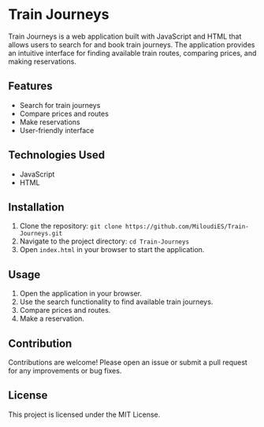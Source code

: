 # Train Journeys

Train Journeys is a web application built with JavaScript and HTML that allows users to search for and book train journeys. The application provides an intuitive interface for finding available train routes, comparing prices, and making reservations.

## Features
- Search for train journeys
- Compare prices and routes
- Make reservations
- User-friendly interface

## Technologies Used
- JavaScript
- HTML

## Installation
1. Clone the repository: `git clone https://github.com/MiloudiES/Train-Journeys.git`
2. Navigate to the project directory: `cd Train-Journeys`
3. Open `index.html` in your browser to start the application.

## Usage
1. Open the application in your browser.
2. Use the search functionality to find available train journeys.
3. Compare prices and routes.
4. Make a reservation.

## Contribution
Contributions are welcome! Please open an issue or submit a pull request for any improvements or bug fixes.

## License
This project is licensed under the MIT License.

